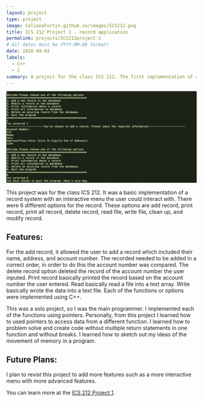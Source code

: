 ```yaml
---
layout: project
type: project
image: CalianaFortin.github.io/images/ICS212.png
title: ICS 212 Project 1 - record application
permalink: projects/ICS212project-1
# All dates must be YYYY-MM-DD format!
date: 2020-09-03
labels:
  - C++
  - C
summary: A project for the class ICS 212. The first implementation of a record application.
---
```


<img class="ui floated rounded image" src="/images/ICS212Proj1.png" alt="NONE">


This project was for the class ICS 212. It was a basic implementation of a record system with an interactive menu the user could interact with. There were 6 different options for the record. These options are add record, print record, print all record, delete record, read file, write file, clean up, and modify record.

## Features:

For the add record, it allowed the user to add a record which included their name, address, and account number. The recorded needed to be added in a correct order, in order to do this the account number was compared. The delete record option deleted the record of the account number the user inputed. Print record basically printed the record based on the account number the user entered. Read basically read a file into a text array. Write basically wrote the data into a text file. Each of the functions or options were implemented using C++. 

This was a solo project, so I was the main programmer. I implemented each of the functions using pointers. Personally, from this project I learned how to used pointers to access data from a different function. I learned how to problem solve and create code without multiple return statements in one function and without breaks. I learned how to sketch out my ideas of the movement of memory in a program. 

## Future Plans:

I plan to revist this project to add more features such as a more interactive menu with more advanced features. 


You can learn more at the [ICS 212 Project 1](https://github.com/CalianaFortin/ICS-212-Project1).



